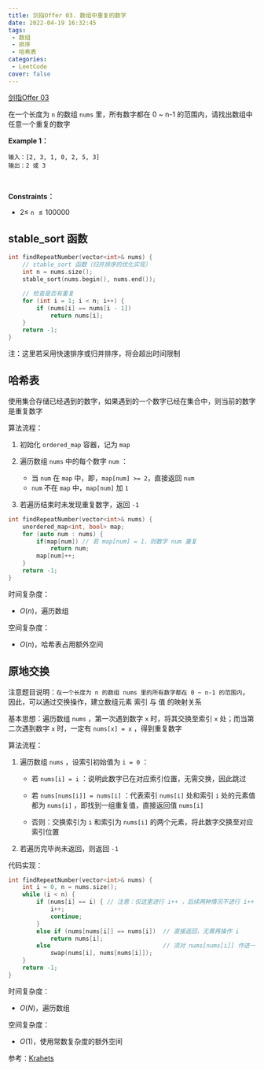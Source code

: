 ```yaml
---
title: 剑指Offer 03. 数组中重复的数字
date: 2022-04-19 16:32:45
tags:
 - 数组
 - 排序
 - 哈希表
categories:
 - LeetCode
cover: false
---
```


[剑指Offer 03](https://leetcode-cn.com/problems/shu-zu-zhong-zhong-fu-de-shu-zi-lcof/)

在一个长度为 `n` 的数组 `nums` 里，所有数字都在 0 ~ n-1 的范围内，请找出数组中任意一个重复的数字

**Example 1：**

    输入：[2, 3, 1, 0, 2, 5, 3]
    输出：2 或 3 
 

**Constraints：**
 - $2 \le$ `n` $\le 100000$

## stable_sort 函数

```cpp
int findRepeatNumber(vector<int>& nums) {
    // stable_sort 函数（归并排序的优化实现）
    int n = nums.size();
    stable_sort(nums.begin(), nums.end());

    // 检查是否有重复
    for (int i = 1; i < n; i++) {
        if (nums[i] == nums[i - 1])
            return nums[i];
    }
    return -1;
}
```

注：这里若采用快速排序或归并排序，将会超出时间限制


## 哈希表
使用集合存储已经遇到的数字，如果遇到的一个数字已经在集合中，则当前的数字是重复数字

算法流程：

1. 初始化 `ordered_map` 容器，记为 `map`
2. 遍历数组 `nums` 中的每个数字 `num` ：
     - 当 `num` 在 `map` 中，即，`map[num] >= 2`，直接返回 `num`
     - `num` 不在 `map` 中，`map[num]` 加 `1`

3. 若遍历结束时未发现重复数字，返回 `-1`

```cpp
int findRepeatNumber(vector<int>& nums) {
    unordered_map<int, bool> map;
    for (auto num : nums) {
        if(map[num]) // 若 map[num] = 1，则数字 num 重复
            return num;
        map[num]++;
    }
    return -1;
}
```

时间复杂度：
 - $O(n)$，遍历数组

空间复杂度：
 - $O(n)$，哈希表占用额外空间



## 原地交换

注意题目说明：`在一个长度为 n 的数组 nums 里的所有数字都在 0 ~ n-1 的范围内`，因此，可以通过交换操作，建立数组元素 索引 与 值 的映射关系

基本思想：遍历数组 `nums` ，第一次遇到数字 `x` 时，将其交换至索引 `x` 处；而当第二次遇到数字 `x` 时，一定有 `nums[x] = x` ，得到重复数字


算法流程：

1. 遍历数组 `nums` ，设索引初始值为 `i = 0` ：
     - 若 `nums[i] = i` ：说明此数字已在对应索引位置，无需交换，因此跳过

     - 若 `nums[nums[i]] = nums[i]` ：代表索引 `nums[i]` 处和索引 `i` 处的元素值都为 `nums[i]` ，即找到一组重复值，直接返回值 `nums[i]`

     - 否则：交换索引为 `i` 和索引为 `nums[i]` 的两个元素，将此数字交换至对应索引位置

2. 若遍历完毕尚未返回，则返回 `-1`

代码实现：
```cpp
int findRepeatNumber(vector<int>& nums) {
    int i = 0, n = nums.size();
    while (i < n) {
        if (nums[i] == i) { // 注意：仅这里进行 i++ ，后续两种情况不进行 i++ 
            i++;
            continue;
        }
        else if (nums[nums[i]] == nums[i])  // 直接返回，无需再操作 i
            return nums[i];
        else                                // 须对 nums[nums[i]] 作进一步的交换操作，将其放至值所对应的索引处，故而此处不进行 i++
            swap(nums[i], nums[nums[i]]);
    }
    return -1;
}
```

时间复杂度：
 - $O(N)$，遍历数组

空间复杂度：
 - $O(1)$，使用常数复杂度的额外空间

参考：[Krahets](https://leetcode-cn.com/problems/shu-zu-zhong-zhong-fu-de-shu-zi-lcof/solution/mian-shi-ti-03-shu-zu-zhong-zhong-fu-de-shu-zi-yua/)